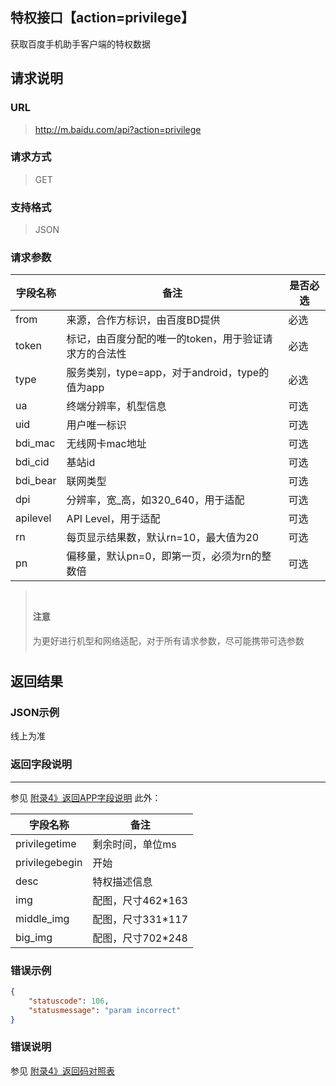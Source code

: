 ## 特权接口【action=privilege】
获取百度手机助手客户端的特权数据

## 请求说明 ##
### URL ###
> http://m.baidu.com/api?action=privilege

### 请求方式 ###
> GET

### 支持格式 ###
> JSON

### 请求参数 ###
|字段名称  | 备注 | 是否必选
| ------------ | ------------ | ------------
| from   | 来源，合作方标识，由百度BD提供 | <red>必选</red>
| token  | 标记，由百度分配的唯一的token，用于验证请求方的合法性 | <red>必选</red>
| type  |服务类别，type=app，对于android，type的值为app | <red>必选</red>
| ua    |终端分辨率，机型信息|    可选
| uid   |用户唯一标识 |可选
| bdi_mac    |无线网卡mac地址| 可选
| bdi_cid    |基站id   |可选
| bdi_bear   |联网类型   |可选
| dpi    |分辨率，宽_高，如320_640，用于适配  |可选
| apilevel|  API Level，用于适配| 可选
| rn |每页显示结果数，默认rn=10，最大值为20 |可选
| pn |偏移量，默认pn=0，即第一页，必须为rn的整数倍  |可选

<blockquote class="bs-callout bs-callout-warning" style="padding:10px"><h4>注意</h4>为更好进行机型和网络适配，对于所有请求参数，尽可能携带可选参数</blockquote>

## 返回结果 ##
### JSON示例 ###
线上为准

### 返回字段说明 ###
----------
参见 [附录4》返回APP字段说明](/api?bdi_docs=1&action=intro&source=natintro_extrainfo4 "附录4》返回APP字段说明")
此外：

|字段名称  | 备注 
| ------------ | ------------ 
|privilegetime	|剩余时间，单位ms
|privilegebegin	|开始
|desc	|特权描述信息
|img	|配图，尺寸462*163
|middle_img|	配图，尺寸331*117
|big_img	|配图，尺寸702*248


### 错误示例 ###
```json
{
    "statuscode": 106,
    "statusmessage": "param incorrect"
}
```

### 错误说明 ###
参见 [附录4》返回码对照表](/api?bdi_docs=1&action=intro&source=natintro_extrainfo4 "附录4》返回码对照表")